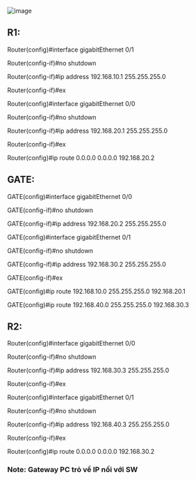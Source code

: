 ![image](https://user-images.githubusercontent.com/50360416/194514592-7b8aa877-f809-4deb-b36e-249b8f6c885e.png)

## R1:

Router(config)#interface gigabitEthernet 0/1

Router(config-if)#no shutdown 

Router(config-if)#ip address 192.168.10.1 255.255.255.0

Router(config-if)#ex

Router(config)#interface gigabitEthernet 0/0

Router(config-if)#no shutdown 

Router(config-if)#ip address 192.168.20.1 255.255.255.0

Router(config-if)#ex

Router(config)#ip route 0.0.0.0 0.0.0.0 192.168.20.2 

## GATE:

GATE(config)#interface gigabitEthernet 0/0

GATE(config-if)#no shutdown 

GATE(config-if)#ip address 192.168.20.2 255.255.255.0

GATE(config)#interface gigabitEthernet 0/1

GATE(config-if)#no shutdown

GATE(config-if)#ip address 192.168.30.2 255.255.255.0

GATE(config-if)#ex

GATE(config)#ip route 192.168.10.0 255.255.255.0 192.168.20.1

GATE(config)#ip route 192.168.40.0 255.255.255.0 192.168.30.3


## R2:

Router(config)#interface gigabitEthernet 0/0

Router(config-if)#no shutdown

Router(config-if)#ip address 192.168.30.3 255.255.255.0

Router(config-if)#ex

Router(config)#interface gigabitEthernet 0/1

Router(config-if)#no shutdown 

Router(config-if)#ip address 192.168.40.3 255.255.255.0

Router(config-if)#ex

Router(config)#ip route 0.0.0.0 0.0.0.0 192.168.30.2


### Note: Gateway PC trỏ về IP nối với SW














